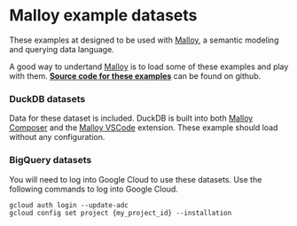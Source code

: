 # Malloy example datasets
These examples at designed to be used with [Malloy](http://www.malloydata.dev), a semantic modeling and querying data language. 

A good way to undertand [Malloy](http://www.malloydata.dev) is to load some of these examples and
play with them.  **[Source code for these examples](https://github.com/malloydata/malloy-samples)** can be found on github.


### DuckDB datasets
Data for these dataset is included.  DuckDB is built into both [Malloy Composer](https://github.com/malloydata/malloy-composer) 
and the [Malloy VSCode](https://marketplace.visualstudio.com/items?itemName=malloydata.malloy-vscode) extension.  These example should load without any configuration.


<!-- malloy-app 
  app="names" 
  name="USA Baby Names" 
  description="All births in the USA since 1910 by state, first name, and gender" 
-->

<!-- malloy-app 
  app="ecommerce" 
  name="eCommerce" 
  description="Example Transactional data for an eCommerce business" 
-->

<!-- malloy-app 
  app="faa" 
  name="FAA" 
  description="A subset of the NTSB Flights Dataset, with information about flights, carriers, aircrafts, and more." 
-->

<!-- malloy-app 
  app="recalls" 
  name="Automobile Recalls" 
  description="Public data from data.gov on automobile recalls" 
-->

### BigQuery datasets
You will need to log into Google Cloud to use these datasets.  Use the following
commands to log into Google Cloud.

```
gcloud auth login --update-adc
gcloud config set project {my_project_id} --installation
```

<!-- malloy-app 
  app="hackernews" 
  name="Hacker News" 
  description="Posts from news.ycombinator.com" 
-->

<!-- malloy-app 
  app="iowa" 
  name="Iowa Liquor Store Purchases" 
  description="Public data from state owned Iowa Liquor Stores" 
-->

